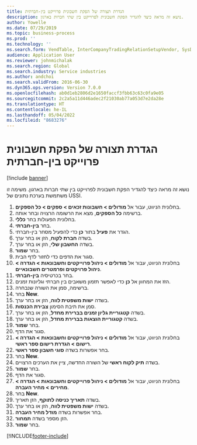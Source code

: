 ```yaml
---
title: הגדרת תצורה של הפקת חשבונית פרוייקט בין-חברתית
description: נושא זה מראה כיצד להגדיר הפקת חשבונית לפרוייקט בין שתי חברות בארגון.
author: Yowelle
ms.date: 07/29/2019
ms.topic: business-process
ms.prod: ''
ms.technology: ''
ms.search.form: VendTable, InterCompanyTradingRelationSetupVendor, SysDataAreaSelectLookup, ProjParameters, ProjPosting, ProjTransferPrice
audience: Application User
ms.reviewer: johnmichalak
ms.search.region: Global
ms.search.industry: Service industries
ms.author: andchoi
ms.search.validFrom: 2016-06-30
ms.dyn365.ops.version: Version 7.0.0
ms.openlocfilehash: ab0d1eb2806d2e1650faccf3fbb63c63c0fa9e05
ms.sourcegitcommit: 2c2a5a11d446adec2f21030ab77a053d7e2da28e
ms.translationtype: HT
ms.contentlocale: he-IL
ms.lasthandoff: 05/04/2022
ms.locfileid: "8683276"
---
```

# <a name="configure-intercompany-project-invoicing"></a>הגדרת תצורה של הפקת חשבונית פרוייקט בין-חברתית

[!include [banner](../../includes/banner.md)]

נושא זה מראה כיצד להגדיר הפקת חשבונית לפרוייקט בין שתי חברות בארגון. משימה זו משתמשת בערכת נתונים של USSI.

1. בחלונית הניווט, עבור אל **מודולים > חשבונות זכאים > ספקים > כל הספקים**.
2. ברשימה **כל הספקים**, מצא את הרשומה הרצויה ובחר אותה.
3. בחלונית הפעולות בחר **כללי**.
4. בחר **בין-חברתי**.
5. הגדר את **פעיל** בתור **כן** כדי להפעיל מסחר בין-חברתי.
6. בשדה **חברת לקוח**, הזן או בחר ערך.
7. בשדה **החשבון שלי**, הזן או בחר ערך.
8. בחר **שמור**.
9. סגור את הדפים כדי לחזור לדף הבית.
10. בחלונית הניווט, עבור אל **מודולים > ניהול פרוייקטים וחשבונאות > הגדרה > ניהול פרויקטים ופרמטרים חשבונאיים**.
11. בחר בכרטיסיה **בין-חברתי**.
12. הזז את המחוון אל **כן** כדי לאפשר תזמון משאבים בין חברתי וגליונות זמנים.
13. ברשימה, סמן את השורה שנבחרה.
14. בחר **New**.
15. בשדה **ישות משפטית לווה**, הזן או בחר ערך.
16. סמן את תיבת הסימון **צבירת הכנסות**.
17. בשדה **קטגוריית גליון זמנים בברירת מחדל**, הזן או בחר ערך.
18. בשדה **קטגוריית הוצאות בברירת מחדל**, הזן או בחר ערך.
19. בחר **שמור**.
20. סגור את הדף.
21. בחלונית הניווט, עבור אל **מודולים > ניהול פרוייקטים וחשבונאות > הגדרה > רישום > הגדרת רישום ספר ראשי**.
22. בחר אפשרות בשדה **סוגי חשבון ספר ראשי**.
23. בחר **New**.
24. בשדה **תיק לקוח ראשי** של השורה החדשה, ציין את הערכים הרצויים.
25. בחר **שמור**.
26. סגור את הדף.
27. בחלונית הניווט, עבור אל **מודולים > ניהול פרוייקטים וחשבונאות > הגדרה > מחירים > מחיר העברה**.
28. בחר **New**.
29. בשדה **תאריך כניסה לתוקף**, הזן תאריך.
30. בשדה **ישות משפטית לווה**, הזן או בחר ערך.
31. בחר אפשרות בשדה **מודל מחיר העברה**.
32. הזן מספר בשדה **תמחור**.
33. בחר **שמור**.



[!INCLUDE[footer-include](../../includes/footer-banner.md)]